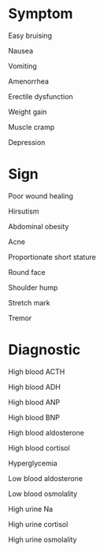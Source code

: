 # Symptom

Easy bruising

Nausea

Vomiting

Amenorrhea

Erectile dysfunction

Weight gain

Muscle cramp

Depression

# Sign

Poor wound healing

Hirsutism

Abdominal obesity

Acne

Proportionate short stature

Round face

Shoulder hump

Stretch mark

Tremor

# Diagnostic

High blood ACTH

High blood ADH

High blood ANP

High blood BNP

High blood aldosterone

High blood cortisol

Hyperglycemia

Low blood aldosterone

Low blood osmolality

High urine Na

High urine cortisol

High urine osmolality
